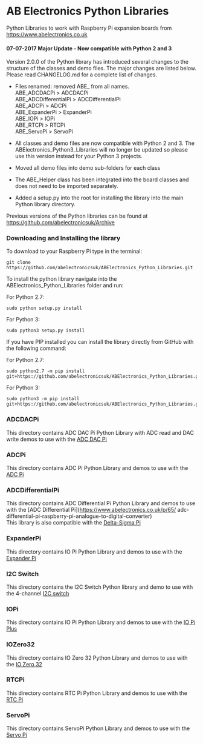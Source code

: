 AB Electronics Python Libraries
=====

Python Libraries to work with Raspberry Pi expansion boards from https://www.abelectronics.co.uk

#### 07-07-2017 Major Update - Now compatible with Python 2 and 3

Version 2.0.0 of the Python library has introduced several changes to the structure of the classes and demo files.  The major changes are listed below.  Please read CHANGELOG.md for a complete list of changes.

* Files renamed: removed ABE_ from all names.  
ABE_ADCDACPi > ADCDACPi  
ABE_ADCDifferentialPi > ADCDifferentialPi  
ABE_ADCPi > ADCPi  
ABE_ExpanderPi > ExpanderPi  
ABE_IOPi > IOPi  
ABE_RTCPi > RTCPi  
ABE_ServoPi >  ServoPi

* All classes and demo files are now compatible with Python 2 and 3.  The ABElectronics_Python3_Libraries will no longer be updated so please use this version instead for your Python 3 projects.
* Moved all demo files into demo sub-folders for each class
* The ABE_Helper class has been integrated into the board classes and does not need to be imported separately.
* Added a setup.py into the root for installing the library into the main Python library directory.

Previous versions of the Python libraries can be found at https://github.com/abelectronicsuk/Archive

### Downloading and Installing the library

To download to your Raspberry Pi type in the terminal: 

```
git clone https://github.com/abelectronicsuk/ABElectronics_Python_Libraries.git
```

To install the python library navigate into the ABElectronics_Python_Libraries folder and run:  

For Python 2.7:
```
sudo python setup.py install
```
For Python 3:
```
sudo python3 setup.py install
```

If you have PIP installed you can install the library directly from GitHub with the following command:

For Python 2.7:
```
sudo python2.7 -m pip install git+https://github.com/abelectronicsuk/ABElectronics_Python_Libraries.git
```

For Python 3:
```
sudo python3 -m pip install git+https://github.com/abelectronicsuk/ABElectronics_Python_Libraries.git
```

### ADCDACPi
This directory contains ADC DAC Pi Python Library with ADC read and DAC write demos to use with the [ADC DAC Pi](https://www.abelectronics.co.uk/p/74/adc-dac-pi-zero-raspberry-pi-adc-and-dac-expansion-board)  
### ADCPi 
This directory contains ADC Pi Python Library  and demos to use with the [ADC Pi](https://www.abelectronics.co.uk/p/69/adc-pi-raspberry-pi-analogue-to-digital-converter)  
### ADCDifferentialPi 
This directory contains ADC Differential Pi Python Library and demos to use with the [ADC Differential Pi](https://www.abelectronics.co.uk/p/65/  adc-differential-pi-raspberry-pi-analogue-to-digital-converter)  
This library is also compatible with the [Delta-Sigma Pi](https://www.abelectronics.co.uk/kb/article/1041/delta-sigma-pi)  
### ExpanderPi
This directory contains IO Pi Python Library  and demos to use with the [Expander Pi](https://www.abelectronics.co.uk/p/50/expander-pi)  
### I2C Switch  
This directory contains the I2C Switch Python library and demo to use with the 4-channel [I2C switch](https://www.abelectronics.co.uk/p/84/i2c-switch "I2C Switch")  
### IOPi
This directory contains IO Pi Python Library and demos to use with the [IO Pi Plus](https://www.abelectronics.co.uk/p/54/io-pi-plus)  
### IOZero32
This directory contains IO Zero 32 Python Library and demos to use with the [IO Zero 32](https://www.abelectronics.co.uk/p/86/io-zero-32)  
### RTCPi
This directory contains RTC Pi Python Library and demos to use with the [RTC Pi](https://www.abelectronics.co.uk/p/70/rtc-pi)  
### ServoPi
This directory contains ServoPi Python Library  and demos to use with the [Servo Pi](https://www.abelectronics.co.uk/p/72/servo-pwm-pi)  
